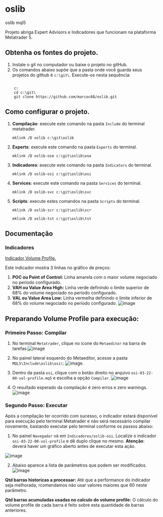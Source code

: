 # oslib
 oslib mql5
 
 Projeto abriga Expert Advisors e Indicadores que funcionam na plataforma Metatrader 5.


## Obtenha os fontes do projeto.
1. Instale o git no computador ou baixe o projeto no gitHub.
2. Os comandos abaixo supõe que a pasta onde você guarda seus projetos do github é `c:\git\`. Execute-os nesta sequência:
<pre><code>
    c:
    cd c:\git\
    git clone https://github.com/marcoc68/oslib.git
</code></pre>

## Como configurar o projeto.
1. **Compilação**: execute este comando na pasta `Include` do terminal metatrader.
   
    `mklink /D oslib c:\git\oslib`

2. **Experts**: execute este comando na pasta `Experts` do terminal.
   
   `mklink /D oslib-ose c:\git\oslib\ose`

3. **Indicadores**: execute este comando na pasta `Indicators` do terminal.
   
   `mklink /D oslib-osi c:\git\oslib\osi`

4. **Services**: execute este comando na pasta `Services` do terminal.
   
   `mklink /D oslib-svc c:\git\oslib\svc`

5. **Scripts**: execute estes comandos na pasta `Scripts` do terminal.
   
   `mklink /D oslib-scr c:\git\oslib\scr`
   
   `mklink /D oslib-tst c:\git\oslib\tst`

## Documentação
### Indicadores
[Indicador Volume Profile.](https://github.com/marcoc68/oslib/blob/sprint-202202/doc/indicador-volume-profile.pdf)







Este indicador mostra 3 linhas no gráfico de preços:
1. **POC ou Point of Control:** Linha amarela com o maior volume negociado no periodo configurado. 
2. **VAH ou Value Area High:**  Linha verde definindo o limite superior de 68% do volume negociado no período configurado. 
3. **VAL ou Value Area Low:**   Linha vermelha definindo o limite inferior de 68% do volume negociado no período configurado. 
![image](https://user-images.githubusercontent.com/5843284/154157848-4298c217-b3a8-4717-9a7a-9e702c714f90.png)


## Preparando Volume Profile para execução:

### Primeiro Passo:  Compilar
1. No terminal `Metatrader`, clique no icone do `Metaeditor` na barra de tarefas:![image](https://user-images.githubusercontent.com/5843284/154847431-6bfd8cd1-0ca5-45a8-8305-17df764f3d9e.png)

2. No painel lateral esquerdo do Metaeditor, acesse a pasta `MQL5\Include\oslib\osi\`:
![image](https://user-images.githubusercontent.com/5843284/154162731-d53b6284-7f81-4e35-8db6-3945bc0b8008.png).
 
3. Dentro da pasta `osi`, clique com o botão direito no arquivo `osi-03-22-00-vol-profile.mq5` e escolha a opção `Compilar`.
![image](https://user-images.githubusercontent.com/5843284/154162012-84c92a95-2824-4c2e-aaf4-e70bfd063e71.png)

4. O resultado esperado da compilação é zero erros e zero warnings.
![image](https://user-images.githubusercontent.com/5843284/154847012-14ceba48-e802-4449-b85d-dc96400f0d03.png)

### Segundo Passo: Executar
Após a compilação ter ocorrido com sucesso, o indicador estará disponível para execução pelo terminal Metatrader e não será necessário compilar novamente, bastando executar pelo terminal conforme os passos abaixo:

1. No painel `Navegador` vá em `Indicadores/oslib-osi`. Localize o indicador `osi-03-22-00-vol-profile` e dê duplo clique no mesmo. **Atenção**: deverá haver um gráfico aberto antes de executar esta ação.

![image](https://user-images.githubusercontent.com/5843284/154868091-beae65c2-bc18-42fa-aca5-8eb39b01f497.png)


2. Abaixo aparece a lista de parâmetros que podem ser modificados.
![image](https://user-images.githubusercontent.com/5843284/154869292-0c10eb46-9021-46cf-b89f-ead30818ba33.png)

**Qtd barras historicas a processar:** Até que a performance do indicador seja melhorada, rcomendamos não usar valores maiores que 60 neste parâmetro.

**Qtd barras acumuladas usadas no calculo do volume profile:** O cálculo do volume profile de cada barra é feito sobre esta quantidade de barras anteriores.
